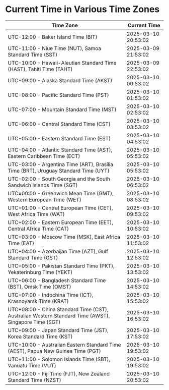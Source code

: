 # Current Time in Various Time Zones

| Time Zone | Current Time |
|-----------|--------------|
| UTC-12:00 - Baker Island Time (BIT) | 2025-03-10 20:53:02 |
| UTC-11:00 - Niue Time (NUT), Samoa Standard Time (SST) | 2025-03-09 21:53:02 |
| UTC-10:00 - Hawaii-Aleutian Standard Time (HAST), Tahiti Time (TAHT) | 2025-03-09 22:53:02 |
| UTC-09:00 - Alaska Standard Time (AKST) | 2025-03-10 00:53:02 |
| UTC-08:00 - Pacific Standard Time (PST) | 2025-03-10 01:53:02 |
| UTC-07:00 - Mountain Standard Time (MST) | 2025-03-10 02:53:02 |
| UTC-06:00 - Central Standard Time (CST) | 2025-03-10 03:53:02 |
| UTC-05:00 - Eastern Standard Time (EST) | 2025-03-10 04:53:02 |
| UTC-04:00 - Atlantic Standard Time (AST), Eastern Caribbean Time (ECT) | 2025-03-10 05:53:02 |
| UTC-03:00 - Argentina Time (ART), Brasília Time (BRT), Uruguay Standard Time (UYT) | 2025-03-10 05:53:02 |
| UTC-02:00 - South Georgia and the South Sandwich Islands Time (SGT) | 2025-03-10 06:53:02 |
| UTC±00:00 - Greenwich Mean Time (GMT), Western European Time (WET) | 2025-03-10 08:53:02 |
| UTC+01:00 - Central European Time (CET), West Africa Time (WAT) | 2025-03-10 09:53:02 |
| UTC+02:00 - Eastern European Time (EET), Central Africa Time (CAT) | 2025-03-10 10:53:02 |
| UTC+03:00 - Moscow Time (MSK), East Africa Time (EAT) | 2025-03-10 11:53:02 |
| UTC+04:00 - Azerbaijan Time (AZT), Gulf Standard Time (GST) | 2025-03-10 12:53:02 |
| UTC+05:00 - Pakistan Standard Time (PKT), Yekaterinburg Time (YEKT) | 2025-03-10 13:53:02 |
| UTC+06:00 - Bangladesh Standard Time (BST), Omsk Time (OMST) | 2025-03-10 14:53:02 |
| UTC+07:00 - Indochina Time (ICT), Krasnoyarsk Time (KRAT) | 2025-03-10 15:53:02 |
| UTC+08:00 - China Standard Time (CST), Australian Western Standard Time (AWST), Singapore Time (SGT) | 2025-03-10 16:53:02 |
| UTC+09:00 - Japan Standard Time (JST), Korea Standard Time (KST) | 2025-03-10 17:53:02 |
| UTC+10:00 - Australian Eastern Standard Time (AEST), Papua New Guinea Time (PGT) | 2025-03-10 19:53:02 |
| UTC+11:00 - Solomon Islands Time (SBT), Vanuatu Time (VUT) | 2025-03-10 19:53:02 |
| UTC+12:00 - Fiji Time (FJT), New Zealand Standard Time (NZST) | 2025-03-10 20:53:02 |
